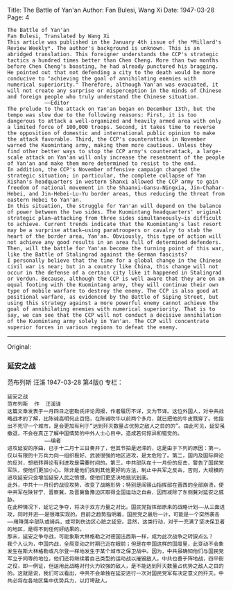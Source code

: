 Title: The Battle of Yan'an
Author: Fan Bulesi, Wang Xi
Date: 1947-03-28
Page: 4

    The Battle of Yan'an
    Fan Bulesi, Translated by Wang Xi
    This article was published in the January 4th issue of the *Millard's Review Weekly*. The author's background is unknown. This is an abridged translation. This foreigner understands the CCP's strategic tactics a hundred times better than Chen Cheng. More than two months before Chen Cheng's boasting, he had already punctured his bragging. He pointed out that not defending a city to the death would be more conducive to "achieving the goal of annihilating enemies with numerical superiority." Therefore, although Yan'an was evacuated, it will not create any surprise or misperception in the minds of Chinese and foreign people who truly understand the Chinese situation.
                ——Editor
    The prelude to the attack on Yan'an began on December 13th, but the tempo was slow due to the following reasons: First, it is too dangerous to attack a well-organized and heavily armed area with only a limited force of 100,000 troops. Second, it takes time to reverse the opposition of domestic and international public opinion to make the attack favorable. Third, the CCP's counterattack in November warned the Kuomintang army, making them more cautious. Unless they find other better ways to stop the CCP army's counterattack, a large-scale attack on Yan'an will only increase the resentment of the people of Yan'an and make them more determined to resist to the end.
    In addition, the CCP's November offensive campaign changed the strategic situation; in particular, the complete collapse of Yan Xishan's headquarters in western Shanxi allowed the CCP army to gain freedom of national movement in the Shaanxi-Gansu-Ningxia, Jin-Chahar-Hebei, and Jin-Hebei-Lu-Yu border areas, thus reducing the threat from eastern Hebei to Yan'an.
    In this situation, the struggle for Yan'an will depend on the balance of power between the two sides. The Kuomintang headquarters' original strategic plan—attacking from three sides simultaneously—is difficult to achieve. Current trends indicate that the Kuomintang's last resort may be a surprise attack—using paratroopers or cavalry to stab the heart of the border area, Yan'an. Obviously, this type of action will not achieve any good results in an area full of determined defenders.
    Then, will the battle for Yan'an become the turning point of this war, like the Battle of Stalingrad against the German fascists?
    I personally believe that the time for a global change in the Chinese civil war is near; but in a country like China, this change will not occur in the defense of a certain city like it happened in Stalingrad or Verdun. Because, although the CCP is well aware that they are on an equal footing with the Kuomintang army, they will continue their own type of mobile warfare to destroy the enemy. The CCP is also good at positional warfare, as evidenced by the Battle of Siping Street, but using this strategy against a more powerful enemy cannot achieve the goal of annihilating enemies with numerical superiority. That is to say, we can see that the CCP will not conduct a decisive annihilation of the Kuomintang army solely in Yan'an. The CCP will concentrate superior forces in various regions to defeat the enemy.



<hr /> 

Original: 


### 延安之战
范布列斯  汪溪
1947-03-28
第4版()
专栏：

    延安之战
    范布列斯  作  汪溪译
    这篇文章发表于一月四日之密勒氏评论周报，作者履历不详，文为节译。这位外国人，对中共战略战术的了解，比陈诚高明何止百倍，在陈诚吹牛以前两个多月，就已把他的牛皮戮穿了。他指出不死守一个城市，是会更加有利于“达到歼灭数量占优势之敌人之目的的”。由此可见，延安虽撤退，不会在真正了解中国情势的中外人士心目中，造成若何惊异和错觉的。
                ——编者
    进攻延安的序曲，已于十二月十三日奏开了，但其节拍是迟滞的，这是由于下列的原因：第一，仅以有限的十万兵力向一组织极好、武装很强的地区进攻，是太危险了。第二，国内及国际舆论的反对，想扭转舆论有利进攻是需要时间的。第三，中共部队在十一月份的反击，警告了国民党军队，使他们更加小心。除非是他们找到其他更好的方法，制止中共军之反击，否则，大规模的进攻延安只会增加延安人民之愤恨，使他们更坚决地抵抗到底。
    此外，中共十一月份的战役攻势，改变了战略形势；特别是阎锡山指挥部在晋西的全部崩溃，使中共军在陕甘宁、晋察冀，及晋冀鲁豫边区取得全国运动之自由，因而减除了东侧冀对延安之威胁。
    在此种情况下，延它之争夺，将决于双方力量之对比。国民党指挥部原来的战略计划——从三面进攻，同时并进——是很难实现的。目前之趋势指明着，国民党之最后一计，可能是一个突然袭击——用降落伞部队或骑兵，或可刺伤边区心脏之延安。显然，这类行动，对于一充满了坚决保卫者的地区，是得不到任何好结果的。
    那末，延安之争夺战，可能象斯大林格勒之对德国法西斯一样，成为此次战争之转捩点么？
    我个人认为，中国内战，全局变动之时期已近在眼前；但是在中国这样的国度里，此变动不会象发生在斯大林格勒或凡尔登一样地发生于某个城市之保卫战中。因为，中共虽确知他们与国民党军立于同等的地位，他们还将继续着自己类型的运动战以摧毁敌人。中共也善于阵地战，四平街之役，即一例证，但运用此战略对付火力较强的敌人，是不能达到歼灭数量占优势之敌人之目的的。这就是说，我们可以看出，中共不会单独在延安进行一次对国民党军有决定意义的歼灭。中共必将在各地区集中优势兵力，以打垮敌人。
